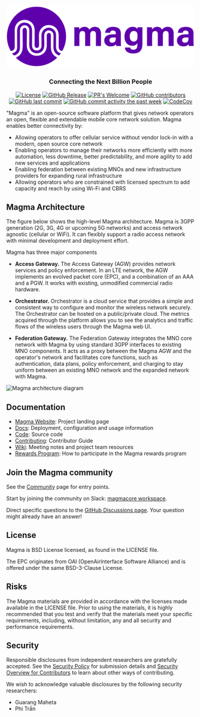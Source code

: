 <h1 align="center">
    <a href="https://www.magmacore.org/"><img src="https://raw.githubusercontent.com/magma/magma/master/docs/docusaurus/static/img/magma-logo-purple.svg" alt="Magma" width="550"></a>
</h1>

<h3 align="center">Connecting the Next Billion People</h3>

<p align="center">
    <a href="https://github.com/magma/magma/blob/master/LICENSE"><img src="https://img.shields.io/badge/license-BSD3clause-blue.svg" alt="License"></a>
    <a href="https://github.com/magma/magma/releases"><img src="https://img.shields.io/github/release/magma/magma" alt="GitHub Release"></a>
    <a href="https://github.com/magma/magma/wiki/Contributing-Code"><img src="https://img.shields.io/badge/PRs-welcome-brightgreen.svg" alt="PR's Welcome"></a>
    <a href="https://github.com/magma/magma/graphs/contributors"><img src="https://img.shields.io/github/contributors/magma/magma" alt="GitHub contributors"></a>
    <a href="https://github.com/magma/magma/commits/master"><img src="https://img.shields.io/github/last-commit/magma/magma" alt="GitHub last commit"></a>
    <a href="https://github.com/magma/magma/commits/master"><img src="https://img.shields.io/github/commit-activity/y/magma/magma" alt="GitHub commit activity the past week"></a>
    <a href="https://codecov.io/gh/magma/magma"><img src="https://codecov.io/gh/magma/magma/branch/master/graph/badge.svg" alt="CodeCov"></a>
</p>

"Magma" is an open-source software platform that gives network operators an open, flexible and extendable mobile core network solution. Magma enables better connectivity by:

- Allowing operators to offer cellular service without vendor lock-in with a modern, open source core network
- Enabling operators to manage their networks more efficiently with more automation, less downtime, better predictability, and more agility to add new services and applications
- Enabling federation between existing MNOs and new infrastructure providers for expanding rural infrastructure
- Allowing operators who are constrained with licensed spectrum to add capacity and reach by using Wi-Fi and CBRS

## Magma Architecture

The figure below shows the high-level Magma architecture. Magma is 3GPP generation (2G, 3G, 4G or upcoming 5G networks) and access network agnostic (cellular or WiFi). It can flexibly support a radio access network with minimal development and deployment effort.

Magma has three major components

- **Access Gateway.** The Access Gateway (AGW) provides network services and policy enforcement. In an LTE network, the AGW implements an evolved packet core (EPC), and a combination of an AAA and a PGW. It works with existing, unmodified commercial radio hardware.

- **Orchestrator.** Orchestrator is a cloud service that provides a simple and consistent way to configure and monitor the wireless network securely. The Orchestrator can be hosted on a public/private cloud. The metrics acquired through the platform allows you to see the analytics and traffic flows of the wireless users through the Magma web UI.

- **Federation Gateway.** The Federation Gateway integrates the MNO core network with Magma by using standard 3GPP interfaces to existing MNO components.  It acts as a proxy between the Magma AGW and the operator's network and facilitates core functions, such as authentication, data plans, policy enforcement, and charging to stay uniform between an existing MNO network and the expanded network with Magma.

![Magma architecture diagram](docs/readmes/assets/magma_overview.png?raw=true "Magma Architecture")

## Documentation

- [Magma Website](https://magmacore.org/): Project landing page
- [Docs](https://magma.github.io/magma/docs/basics/introduction.html): Deployment, configuration and usage information
- [Code](https://github.com/magma): Source code
- [Contributing](https://github.com/magma/magma/wiki/Contributor-Guide): Contributor Guide
- [Wiki](https://wiki.magmacore.org/): Meeting notes and project team resources
- [Rewards Program](REWARDS_PROGRAM.md): How to participate in the Magma rewards program

## Join the Magma community

See the [Community](https://magmacore.org/join-the-open-source-community/) page for entry points.

Start by joining the community on Slack: [magmacore workspace](https://slack.magmacore.org/).

Direct specific questions to the [GitHub Discussions page](https://github.com/magma/magma/discussions). Your question might already have an answer!

## License

Magma is BSD License licensed, as found in the LICENSE file.

The EPC originates from OAI (OpenAirInterface Software Alliance) and is offered under the same BSD-3-Clause License.

## Risks

The Magma materials are provided in accordance with the licenses made available in the LICENSE file. Prior to using the materials, it is highly recommended that you test and verify that the materials meet your specific requirements, including, without limitation, any and all security and performance requirements.

## Security

Responsible disclosures from independent researchers are gratefully accepted. See the [Security Policy](/magma/magma/security/policy) for submission details and [Security Overview for Contributors](https://github.com/magma/magma/wiki/Security-Overview-for-Contributors) to learn about other ways of contributing.

We wish to acknowledge valuable disclosures by the following security researchers:

- Guarang Maheta
- Phi Trần
